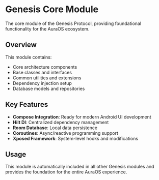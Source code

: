 # Genesis Core Module

The core module of the Genesis Protocol, providing foundational functionality for the AuraOS ecosystem.

## Overview

This module contains:
- Core architecture components
- Base classes and interfaces
- Common utilities and extensions
- Dependency injection setup
- Database models and repositories

## Key Features

- **Compose Integration**: Ready for modern Android UI development
- **Hilt DI**: Centralized dependency management
- **Room Database**: Local data persistence
- **Coroutines**: Async/reactive programming support
- **Xposed Framework**: System-level hooks and modifications

## Usage

This module is automatically included in all other Genesis modules and provides the foundation for the entire AuraOS experience.
